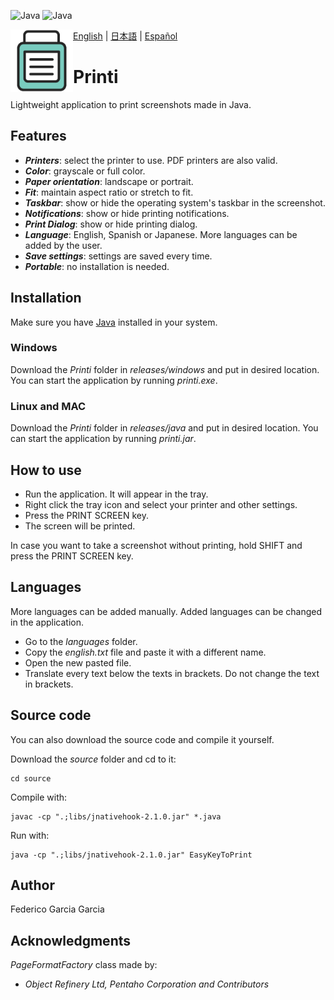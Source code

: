 ![Java](https://img.shields.io/badge/java-%3E%3D1.8-green)
![Java](https://img.shields.io/badge/version-1.0-blue)

<img align="left" width="100" height="100" src="https://raw.githubusercontent.com/FedericoGarciaGarcia/EasyKeyToPrint/development/source/images/icon.png" alt="Resume application project app icon">

[English](https://github.com/FedericoGarciaGarcia/Printi/tree/development)
|
[日本語](https://github.com/FedericoGarciaGarcia/Printi/blob/development/README-JP.md)
|
[Español](https://github.com/FedericoGarciaGarcia/Printi/blob/development/README-ES.md)

# Printi

Lightweight application to print screenshots made in Java.

## Features

* ***Printers***: select the printer to use. PDF printers are also valid.
* ***Color***: grayscale or full color.
* ***Paper orientation***: landscape or portrait.
* ***Fit***: maintain aspect ratio or stretch to fit.
* ***Taskbar***: show or hide the operating system's taskbar in the screenshot.
* ***Notifications***: show or hide printing notifications.
* ***Print Dialog***: show or hide printing dialog.
* ***Language***: English, Spanish or Japanese. More languages can be added by the user.
* ***Save settings***: settings are saved every time.
* ***Portable***: no installation is needed.

## Installation

Make sure you have [Java](https://java.com/en/download/) installed in your system.

### Windows

Download the *Printi* folder in *releases/windows* and put in desired location. You can start the application by running *printi.exe*.

### Linux and MAC

Download the *Printi* folder in *releases/java* and put in desired location. You can start the application by running *printi.jar*.

## How to use

* Run the application. It will appear in the tray.
* Right click the tray icon and select your printer and other settings.
* Press the PRINT SCREEN key.
* The screen will be printed.

In case you want to take a screenshot without printing, hold SHIFT and press the PRINT SCREEN key.

## Languages

More languages can be added manually. Added languages can be changed in the application.

* Go to the *languages* folder.
* Copy the *english.txt* file and paste it with a different name.
* Open the new pasted file.
* Translate every text below the texts in brackets. Do not change the text in brackets.

## Source code

You can also download the source code and compile it yourself.

Download the *source* folder and cd to it:

```
cd source
```

Compile with:

```
javac -cp ".;libs/jnativehook-2.1.0.jar" *.java
```

Run with:

```
java -cp ".;libs/jnativehook-2.1.0.jar" EasyKeyToPrint
```

## Author

Federico Garcia Garcia

## Acknowledgments

*PageFormatFactory* class made by:
* *Object Refinery Ltd, Pentaho Corporation and Contributors*